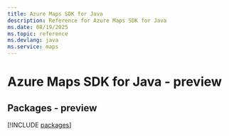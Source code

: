 ```yaml
---
title: Azure Maps SDK for Java
description: Reference for Azure Maps SDK for Java
ms.date: 08/19/2025
ms.topic: reference
ms.devlang: java
ms.service: maps
---
```

# Azure Maps SDK for Java - preview
## Packages - preview
[!INCLUDE [packages](maps-index.md)]